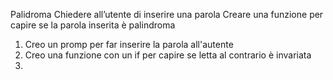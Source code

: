 Palidroma
Chiedere all’utente di inserire una parola
Creare una funzione per capire se la parola inserita è palindroma

1. Creo un promp per far inserire la parola all'autente
2. Creo una funzione con un if per capire se letta al contrario è invariata
3.